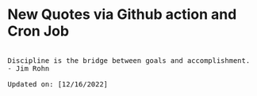# New Quotes via Github action and Cron Job

<pre>
<!-- #quote -->
Discipline is the bridge between goals and accomplishment.
- Jim Rohn

Updated on: [12/16/2022]
<!-- #quoteEnd -->
</pre>
